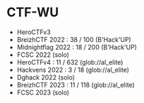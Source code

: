 # CTF-WU

- HeroCTFv3
- BreizhCTF 2022 : 38 / 100 (B'Hack'UP)
- Midnightflag 2022 : 18 / 200 (B'Hack'UP)
- FCSC 2022 (solo)
- HeroCTFv4 : 11 / 632 (glob://al_elite)
- Hackvens 2022 : 3 / 18 (glob://al_elite)
- Dghack 2022 (solo)
- BreizhCTF 2023 : 11 / 118 (glob://al_elite)
- FCSC 2023 (solo)
